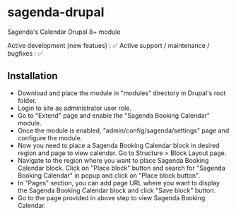 # sagenda-drupal
Sagenda's Calendar Drupal 8+ module

Active development (new featues) : ✅
Active support / maintenance / bugfixes : ✅ 

## Installation

- Download and place the module in "modules" directory in Drupal's root folder.
- Login to site as administrator user role.
- Go to "Extend" page and enable the "Sagenda Booking Calendar" module.
- Once the module is enabled, "admin/config/sagenda/settings" page and configure the module.
- Now you need to place a Sagenda Booking Calendar block in desired region and page to view calendar. Go to Structure > Block Layout page.
- Navigate to the region where you want to place Sagenda Booking Calendar block. Click on "Place block" button and search for "Sagenda Booking Calendar" in popup and click on "Place block button".
- In "Pages" section, you can add page URL where you want to display the Sagenda Booking Calendar block and click "Save block" button.
- Go to the page provided in above step to view Sagenda Booking Calendar.
